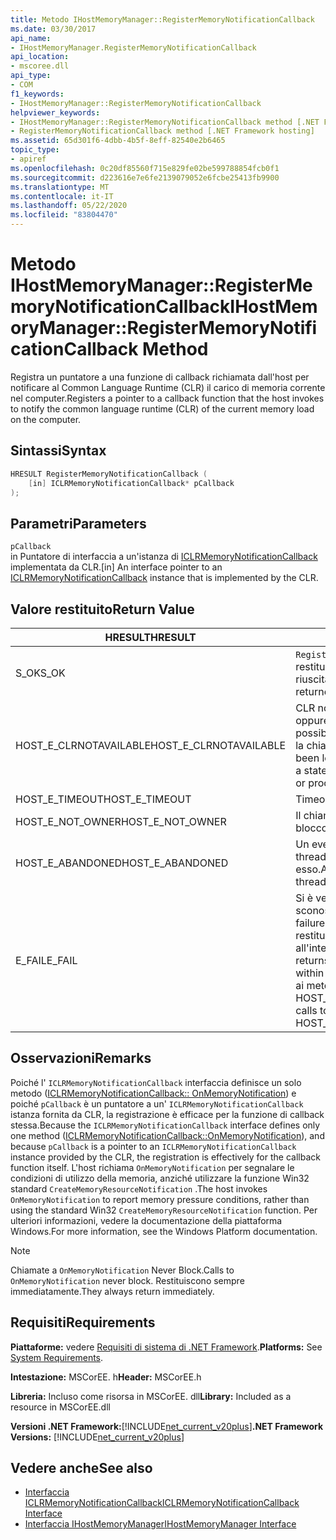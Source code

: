 ```yaml
---
title: Metodo IHostMemoryManager::RegisterMemoryNotificationCallback
ms.date: 03/30/2017
api_name:
- IHostMemoryManager.RegisterMemoryNotificationCallback
api_location:
- mscoree.dll
api_type:
- COM
f1_keywords:
- IHostMemoryManager::RegisterMemoryNotificationCallback
helpviewer_keywords:
- IHostMemoryManager::RegisterMemoryNotificationCallback method [.NET Framework hosting]
- RegisterMemoryNotificationCallback method [.NET Framework hosting]
ms.assetid: 65d301f6-4dbb-4b5f-8eff-82540e2b6465
topic_type:
- apiref
ms.openlocfilehash: 0c20df85560f715e829fe02be599788854fcb0f1
ms.sourcegitcommit: d223616e7e6fe2139079052e6fcbe25413fb9900
ms.translationtype: MT
ms.contentlocale: it-IT
ms.lasthandoff: 05/22/2020
ms.locfileid: "83804470"
---
```

# <a name="ihostmemorymanagerregistermemorynotificationcallback-method"></a><span data-ttu-id="5392d-102">Metodo IHostMemoryManager::RegisterMemoryNotificationCallback</span><span class="sxs-lookup"><span data-stu-id="5392d-102">IHostMemoryManager::RegisterMemoryNotificationCallback Method</span></span>
<span data-ttu-id="5392d-103">Registra un puntatore a una funzione di callback richiamata dall'host per notificare al Common Language Runtime (CLR) il carico di memoria corrente nel computer.</span><span class="sxs-lookup"><span data-stu-id="5392d-103">Registers a pointer to a callback function that the host invokes to notify the common language runtime (CLR) of the current memory load on the computer.</span></span>  
  
## <a name="syntax"></a><span data-ttu-id="5392d-104">Sintassi</span><span class="sxs-lookup"><span data-stu-id="5392d-104">Syntax</span></span>  
  
```cpp  
HRESULT RegisterMemoryNotificationCallback (  
    [in] ICLRMemoryNotificationCallback* pCallback  
);  
```  
  
## <a name="parameters"></a><span data-ttu-id="5392d-105">Parametri</span><span class="sxs-lookup"><span data-stu-id="5392d-105">Parameters</span></span>  
 `pCallback`  
 <span data-ttu-id="5392d-106">in Puntatore di interfaccia a un'istanza di [ICLRMemoryNotificationCallback](iclrmemorynotificationcallback-interface.md) implementata da CLR.</span><span class="sxs-lookup"><span data-stu-id="5392d-106">[in] An interface pointer to an [ICLRMemoryNotificationCallback](iclrmemorynotificationcallback-interface.md) instance that is implemented by the CLR.</span></span>  
  
## <a name="return-value"></a><span data-ttu-id="5392d-107">Valore restituito</span><span class="sxs-lookup"><span data-stu-id="5392d-107">Return Value</span></span>  
  
|<span data-ttu-id="5392d-108">HRESULT</span><span class="sxs-lookup"><span data-stu-id="5392d-108">HRESULT</span></span>|<span data-ttu-id="5392d-109">Descrizione</span><span class="sxs-lookup"><span data-stu-id="5392d-109">Description</span></span>|  
|-------------|-----------------|  
|<span data-ttu-id="5392d-110">S_OK</span><span class="sxs-lookup"><span data-stu-id="5392d-110">S_OK</span></span>|<span data-ttu-id="5392d-111">`RegisterMemoryNotificationCallback`la restituzione è riuscita.</span><span class="sxs-lookup"><span data-stu-id="5392d-111">`RegisterMemoryNotificationCallback` returned successfully.</span></span>|  
|<span data-ttu-id="5392d-112">HOST_E_CLRNOTAVAILABLE</span><span class="sxs-lookup"><span data-stu-id="5392d-112">HOST_E_CLRNOTAVAILABLE</span></span>|<span data-ttu-id="5392d-113">CLR non è stato caricato in un processo oppure CLR si trova in uno stato in cui non è possibile eseguire codice gestito o elaborare la chiamata correttamente.</span><span class="sxs-lookup"><span data-stu-id="5392d-113">The CLR has not been loaded into a process, or the CLR is in a state in which it cannot run managed code or process the call successfully.</span></span>|  
|<span data-ttu-id="5392d-114">HOST_E_TIMEOUT</span><span class="sxs-lookup"><span data-stu-id="5392d-114">HOST_E_TIMEOUT</span></span>|<span data-ttu-id="5392d-115">Timeout della chiamata.</span><span class="sxs-lookup"><span data-stu-id="5392d-115">The call timed out.</span></span>|  
|<span data-ttu-id="5392d-116">HOST_E_NOT_OWNER</span><span class="sxs-lookup"><span data-stu-id="5392d-116">HOST_E_NOT_OWNER</span></span>|<span data-ttu-id="5392d-117">Il chiamante non è il proprietario del blocco.</span><span class="sxs-lookup"><span data-stu-id="5392d-117">The caller does not own the lock.</span></span>|  
|<span data-ttu-id="5392d-118">HOST_E_ABANDONED</span><span class="sxs-lookup"><span data-stu-id="5392d-118">HOST_E_ABANDONED</span></span>|<span data-ttu-id="5392d-119">Un evento è stato annullato mentre un thread bloccato o Fiber era in attesa su di esso.</span><span class="sxs-lookup"><span data-stu-id="5392d-119">An event was canceled while a blocked thread or fiber was waiting on it.</span></span>|  
|<span data-ttu-id="5392d-120">E_FAIL</span><span class="sxs-lookup"><span data-stu-id="5392d-120">E_FAIL</span></span>|<span data-ttu-id="5392d-121">Si è verificato un errore irreversibile sconosciuto.</span><span class="sxs-lookup"><span data-stu-id="5392d-121">An unknown catastrophic failure occurred.</span></span> <span data-ttu-id="5392d-122">Quando un metodo restituisce E_FAIL, CLR non è più utilizzabile all'interno del processo.</span><span class="sxs-lookup"><span data-stu-id="5392d-122">When a method returns E_FAIL, the CLR is no longer usable within the process.</span></span> <span data-ttu-id="5392d-123">Le chiamate successive ai metodi di hosting restituiscono HOST_E_CLRNOTAVAILABLE.</span><span class="sxs-lookup"><span data-stu-id="5392d-123">Subsequent calls to hosting methods return HOST_E_CLRNOTAVAILABLE.</span></span>|  
  
## <a name="remarks"></a><span data-ttu-id="5392d-124">Osservazioni</span><span class="sxs-lookup"><span data-stu-id="5392d-124">Remarks</span></span>  
 <span data-ttu-id="5392d-125">Poiché l' `ICLRMemoryNotificationCallback` interfaccia definisce un solo metodo ([ICLRMemoryNotificationCallback:: OnMemoryNotification](iclrmemorynotificationcallback-onmemorynotification-method.md)) e poiché `pCallback` è un puntatore a un' `ICLRMemoryNotificationCallback` istanza fornita da CLR, la registrazione è efficace per la funzione di callback stessa.</span><span class="sxs-lookup"><span data-stu-id="5392d-125">Because the `ICLRMemoryNotificationCallback` interface defines only one method ([ICLRMemoryNotificationCallback::OnMemoryNotification](iclrmemorynotificationcallback-onmemorynotification-method.md)), and because `pCallback` is a pointer to an `ICLRMemoryNotificationCallback` instance provided by the CLR, the registration is effectively for the callback function itself.</span></span> <span data-ttu-id="5392d-126">L'host richiama `OnMemoryNotification` per segnalare le condizioni di utilizzo della memoria, anziché utilizzare la funzione Win32 standard `CreateMemoryResourceNotification` .</span><span class="sxs-lookup"><span data-stu-id="5392d-126">The host invokes `OnMemoryNotification` to report memory pressure conditions, rather than using the standard Win32 `CreateMemoryResourceNotification` function.</span></span> <span data-ttu-id="5392d-127">Per ulteriori informazioni, vedere la documentazione della piattaforma Windows.</span><span class="sxs-lookup"><span data-stu-id="5392d-127">For more information, see the Windows Platform documentation.</span></span>  
  
> [!NOTE]
> <span data-ttu-id="5392d-128">Chiamate a `OnMemoryNotification` Never Block.</span><span class="sxs-lookup"><span data-stu-id="5392d-128">Calls to `OnMemoryNotification` never block.</span></span> <span data-ttu-id="5392d-129">Restituiscono sempre immediatamente.</span><span class="sxs-lookup"><span data-stu-id="5392d-129">They always return immediately.</span></span>  
  
## <a name="requirements"></a><span data-ttu-id="5392d-130">Requisiti</span><span class="sxs-lookup"><span data-stu-id="5392d-130">Requirements</span></span>  
 <span data-ttu-id="5392d-131">**Piattaforme:** vedere [Requisiti di sistema di .NET Framework](../../get-started/system-requirements.md).</span><span class="sxs-lookup"><span data-stu-id="5392d-131">**Platforms:** See [System Requirements](../../get-started/system-requirements.md).</span></span>  
  
 <span data-ttu-id="5392d-132">**Intestazione:** MSCorEE. h</span><span class="sxs-lookup"><span data-stu-id="5392d-132">**Header:** MSCorEE.h</span></span>  
  
 <span data-ttu-id="5392d-133">**Libreria:** Incluso come risorsa in MSCorEE. dll</span><span class="sxs-lookup"><span data-stu-id="5392d-133">**Library:** Included as a resource in MSCorEE.dll</span></span>  
  
 <span data-ttu-id="5392d-134">**Versioni .NET Framework:**[!INCLUDE[net_current_v20plus](../../../../includes/net-current-v20plus-md.md)]</span><span class="sxs-lookup"><span data-stu-id="5392d-134">**.NET Framework Versions:** [!INCLUDE[net_current_v20plus](../../../../includes/net-current-v20plus-md.md)]</span></span>  
  
## <a name="see-also"></a><span data-ttu-id="5392d-135">Vedere anche</span><span class="sxs-lookup"><span data-stu-id="5392d-135">See also</span></span>

- [<span data-ttu-id="5392d-136">Interfaccia ICLRMemoryNotificationCallback</span><span class="sxs-lookup"><span data-stu-id="5392d-136">ICLRMemoryNotificationCallback Interface</span></span>](iclrmemorynotificationcallback-interface.md)
- [<span data-ttu-id="5392d-137">Interfaccia IHostMemoryManager</span><span class="sxs-lookup"><span data-stu-id="5392d-137">IHostMemoryManager Interface</span></span>](ihostmemorymanager-interface.md)
